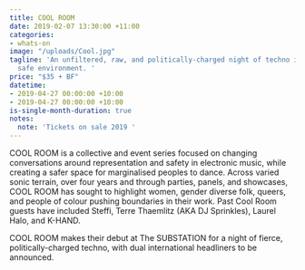 ```yaml
---
title: COOL ROOM
date: 2019-02-07 13:30:00 +11:00
categories:
- whats-on
image: "/uploads/Cool.jpg"
tagline: 'An unfiltered, raw, and politically-charged night of techno in an inclusive,
  safe environment. '
price: "$35 + BF"
datetime:
- 2019-04-27 00:00:00 +10:00
- 2019-04-27 00:00:00 +10:00
is-single-month-duration: true
notes:
  note: 'Tickets on sale 2019 '
---
```


COOL ROOM is a collective and event series focused on changing conversations around representation and safety in electronic music, while creating a safer space for marginalised peoples to dance. Across varied sonic terrain, over four years and through parties, panels, and showcases, COOL ROOM has sought to highlight women, gender diverse folk, queers, and people of colour pushing boundaries in their work. Past Cool Room guests have included Steffi, Terre Thaemlitz (AKA DJ Sprinkles), Laurel Halo, and K-HAND.

COOL ROOM makes their debut at The SUBSTATION for a night of fierce, politically-charged techno, with dual international headliners to be announced.

